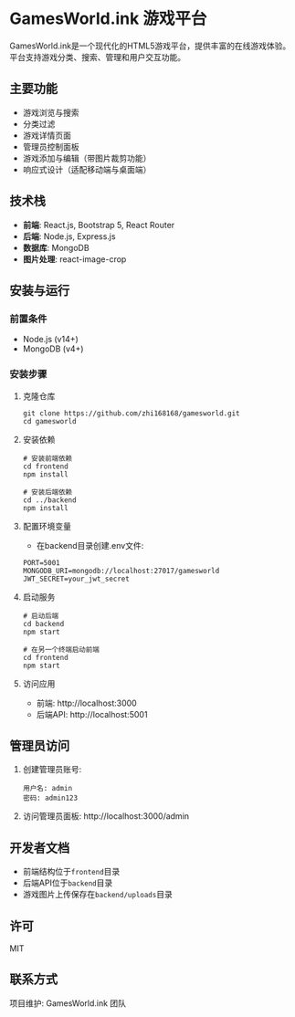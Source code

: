# GamesWorld.ink 游戏平台

GamesWorld.ink是一个现代化的HTML5游戏平台，提供丰富的在线游戏体验。平台支持游戏分类、搜索、管理和用户交互功能。

## 主要功能

- 游戏浏览与搜索
- 分类过滤
- 游戏详情页面
- 管理员控制面板
- 游戏添加与编辑（带图片裁剪功能）
- 响应式设计（适配移动端与桌面端）

## 技术栈

- **前端**: React.js, Bootstrap 5, React Router
- **后端**: Node.js, Express.js
- **数据库**: MongoDB
- **图片处理**: react-image-crop

## 安装与运行

### 前置条件

- Node.js (v14+)
- MongoDB (v4+)

### 安装步骤

1. 克隆仓库
   ```
   git clone https://github.com/zhi168168/gamesworld.git
   cd gamesworld
   ```

2. 安装依赖
   ```
   # 安装前端依赖
   cd frontend
   npm install
   
   # 安装后端依赖
   cd ../backend
   npm install
   ```

3. 配置环境变量
   - 在backend目录创建.env文件:
   ```
   PORT=5001
   MONGODB_URI=mongodb://localhost:27017/gamesworld
   JWT_SECRET=your_jwt_secret
   ```

4. 启动服务
   ```
   # 启动后端
   cd backend
   npm start
   
   # 在另一个终端启动前端
   cd frontend
   npm start
   ```

5. 访问应用
   - 前端: http://localhost:3000
   - 后端API: http://localhost:5001

## 管理员访问

1. 创建管理员账号:
   ```
   用户名: admin
   密码: admin123
   ```

2. 访问管理员面板: http://localhost:3000/admin

## 开发者文档

- 前端结构位于`frontend`目录
- 后端API位于`backend`目录
- 游戏图片上传保存在`backend/uploads`目录

## 许可

MIT

## 联系方式

项目维护: GamesWorld.ink 团队 
